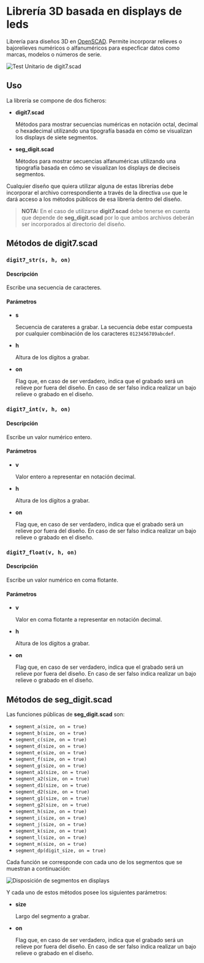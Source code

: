# Librería 3D basada en displays de leds

Librería para diseños 3D en [OpenSCAD](http://www.openscad.org/).
Permite incorporar relieves o bajorelieves numéricos o alfanuméricos para
especficar datos como marcas, modelos o números de serie.

![Test Unitario de digit7.scad](https://crossforests.com/wp-content/uploads/2018/01/digit7_unittest.png)

## Uso

La librería se compone de dos ficheros:

- **digit7.scad**

  Métodos para mostrar secuencias numéricas en notación octal, decimal o hexadecimal utilizando una tipografía basada en cómo se visualizan los displays de siete segmentos.

- **seg_digit.scad**

  Métodos para mostrar secuencias alfanuméricas utilizando una tipografía basada en cómo se visualizan los displays de dieciseis segmentos.

Cualquier diseño que quiera utilizar alguna de estas librerías debe incorporar el archivo correspondiente a través de la directiva `use` que le dará acceso a los métodos públicos de esa librería dentro del diseño.

> **NOTA:**
> En el caso de utilizarse **digit7.scad** debe tenerse en cuenta que depende de **seg_digit.scad** por lo que ambos archivos deberán ser incorporados al directorio del diseño.

## Métodos de digit7.scad

### `digit7_str(s, h, on)`

#### Descripción

Escribe una secuencia de caracteres.

#### Parámetros

- **s**

  Secuencia de carateres a grabar. La secuencia debe estar compuesta por cualquier combinación de los caracteres `0123456789abcdef`.

- **h**

  Altura de los dígitos a grabar.

- **on**

  Flag que, en caso de ser verdadero, indica que el grabado será un relieve por fuera del diseño.
  En caso de ser falso indica realizar un bajo relieve o grabado en el diseño.

### `digit7_int(v, h, on)`

#### Descripción

Escribe un valor numérico entero.

#### Parámetros

- **v**

  Valor entero a representar en notación decimal.

- **h**

  Altura de los dígitos a grabar.

- **on**

  Flag que, en caso de ser verdadero, indica que el grabado será un relieve por fuera del diseño.
  En caso de ser falso indica realizar un bajo relieve o grabado en el diseño.

### `digit7_float(v, h, on)`

#### Descripción

Escribe un valor numérico en coma flotante.

#### Parámetros

- **v**

  Valor en coma flotante a representar en notación decimal.

- **h**

  Altura de los dígitos a grabar.

- **on**

  Flag que, en caso de ser verdadero, indica que el grabado será un relieve por fuera del diseño.
  En caso de ser falso indica realizar un bajo relieve o grabado en el diseño.

## Métodos de seg_digit.scad

Las funciones públicas de **seg_digit.scad** son:

* `segment_a(size, on = true)`
* `segment_b(size, on = true)`
* `segment_c(size, on = true)`
* `segment_d(size, on = true)`
* `segment_e(size, on = true)`
* `segment_f(size, on = true)`
* `segment_g(size, on = true)`
* `segment_a1(size, on = true)`
* `segment_a2(size, on = true)`
* `segment_d1(size, on = true)`
* `segment_d2(size, on = true)`
* `segment_g1(size, on = true)`
* `segment_g2(size, on = true)`
* `segment_h(size, on = true)`
* `segment_i(size, on = true)`
* `segment_j(size, on = true)`
* `segment_k(size, on = true)`
* `segment_l(size, on = true)`
* `segment_m(size, on = true)`
* `segment_dp(digit_size, on = true)`

Cada función se corresponde con cada uno de los segmentos que se muestran a
continuación:

![Disposición de segmentos en displays](https://crossforests.com/wp-content/uploads/2018/01/digits-300x212.png)

Y cada uno de estos métodos posee los siguientes parámetros:

- **size**

  Largo del segmento a grabar.

- **on**

  Flag que, en caso de ser verdadero, indica que el grabado será un relieve por fuera del diseño.
  En caso de ser falso indica realizar un bajo relieve o grabado en el diseño.

